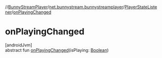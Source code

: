 //[BunnyStreamPlayer](../../../index.md)/[net.bunnystream.bunnystreamplayer](../index.md)/[PlayerStateListener](index.md)/[onPlayingChanged](on-playing-changed.md)

# onPlayingChanged

[androidJvm]\
abstract fun [onPlayingChanged](on-playing-changed.md)(isPlaying: [Boolean](https://kotlinlang.org/api/latest/jvm/stdlib/kotlin-stdlib/kotlin/-boolean/index.html))
